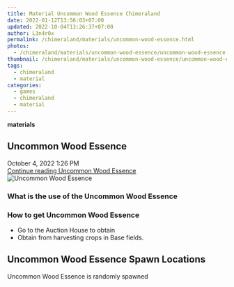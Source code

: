 ```yaml
---
title: Material Uncommon Wood Essence Chimeraland
date: 2022-01-12T13:56:03+07:00
updated: 2022-10-04T13:26:37+07:00
author: L3n4r0x
permalink: /chimeraland/materials/uncommon-wood-essence.html
photos:
  - /chimeraland/materials/uncommon-wood-essence/uncommon-wood-essence.webp
thumbnail: /chimeraland/materials/uncommon-wood-essence/uncommon-wood-essence.webp
tags:
  - chimeraland
  - material
categories:
  - games
  - chimeraland
  - material
---
```


<link
  rel="stylesheet"
  href="https://rawcdn.githack.com/dimaslanjaka/Web-Manajemen/870a349/css/bootstrap-5-3-0-alpha3-wrapper.css"
/>
<section id="bootstrap-wrapper">
  <div data-bs-theme="dark">
    <div
      class="row g-0 border rounded overflow-hidden flex-md-row mb-4 shadow-sm position-relative bg-dark text-light"
    >
      <div class="col p-4 d-flex flex-column position-static">
        <strong class="d-inline-block mb-2 text-success">materials</strong>
        <h2 class="mb-0">Uncommon Wood Essence</h2>
        <div class="mb-1 text-muted">October 4, 2022 1:26 PM</div>
        <a
          href="/chimeraland/materials/uncommon-wood-essence.html"
          class="stretched-link d-none text-primary"
          >Continue reading Uncommon Wood Essence</a
        >
      </div>
      <div class="col-auto d-none d-md-block d-lg-block">
        <img
          src="https://www.webmanajemen.com/chimeraland/materials/uncommon-wood-essence/uncommon-wood-essence.webp"
          alt="Uncommon Wood Essence"
        />
      </div>
    </div>
    <div class="row">
      <div class="col-lg-6 col-12 mb-2">
        <div class="card">
          <div class="card-body">
            <h3 class="card-title">
              What is the use of the Uncommon Wood Essence
            </h3>
            <div class="card-text"><ul></ul></div>
          </div>
        </div>
      </div>
      <div class="col-lg-6 col-12 mb-2">
        <div class="card">
          <div class="card-body">
            <h3 class="card-title">How to get Uncommon Wood Essence</h3>
            <div class="card-text">
              <ul>
                <li>Go to the Auction House to obtain</li>
                <li>Obtain from harvesting crops in Base fields.</li>
              </ul>
            </div>
          </div>
        </div>
      </div>
      <div class="col-12 mb-2">
        <h2>Uncommon Wood Essence Spawn Locations</h2>
        <p>Uncommon Wood Essence is randomly spawned</p>
      </div>
    </div>
  </div>
</section>